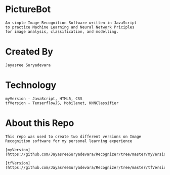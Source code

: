 # PictureBot
	An simple Image Recognition Software written in JavaScript 
	to practice Machine Learning and Neural Network Priciples 
	for image analysis, classification, and modelling.

# Created By
	Jayasree Suryadevara

# Technology
	myVersion - JavaScript, HTML5, CSS
	tfVersion - TenserflowJS, Mobilenet, KNNClassifier
	
# About this Repo
	This repo was used to create two different versions on Image Recognition software for my personal learning experience
	
  	[myVersion](https://github.com/JayasreeSuryadevara/Recognizer/tree/master/myVersion)
	
	[tfVersion](https://github.com/JayasreeSuryadevara/Recognizer/tree/master/tfVersion) 
